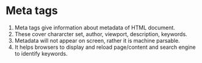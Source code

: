 # Meta tags
1. Meta tags give information about metadata of HTML document.
2. These cover chararcter set, author, viewport, description, keywords.
3. Metadata will not appear on screen, rather it is machine parsable.
4. It helps browsers to display and reload page/content and search engine to identify keywords.

